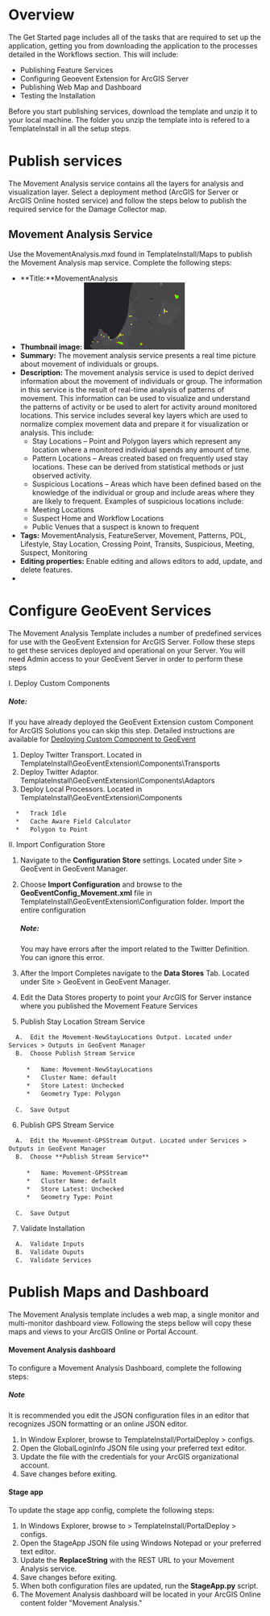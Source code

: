 


# Overview

The Get Started page includes all of the tasks that are required to set up the application, getting you from downloading the application to the processes detailed in the Workflows section. This will include:

*   Publishing Feature Services
*   Configuring Geoevent Extension for ArcGIS Server
*   Publishing Web Map and Dashboard
*   Testing the Installation

Before you start publishing services, download the template and unzip it to your local machine. The folder you unzip the template into is refered to a TemplateInstall in all the setup steps.

# Publish services

The Movement Analysis service contains all the layers for analysis and visualization layer. Select a deployment method (ArcGIS for Server or ArcGIS Online hosted service) and follow the steps below to publish the required service for the Damage Collector map.

## Movement Analysis Service

Use the MovementAnalysis.mxd found in TemplateInstall/Maps to publish the Movement Analysis map service. Complete the following steps:

*   **Title:**MovementAnalysis
*   **Thumbnail image:** ![](WebMapThumb.png)
*   **Summary:** The movement analysis service presents a real time picture about movement of individuals or groups.
*   **Description:** The movement analysis service is used to depict derived information about the movement of individuals or group. The information in this service is the result of real-time analysis of patterns of movement. This information can be used to visualize and understand the patterns of activity or be used to alert for activity around monitored locations. This service includes several key layers which are used to normalize complex movement data and prepare it for visualization or analysis. This include:
    *   Stay Locations – Point and Polygon layers which represent any location where a monitored individual spends any amount of time.
    *   Pattern Locations – Areas created based on frequently used stay locations. These can be derived from statistical methods or just observed activity.
    *   Suspicious Locations – Areas which have been defined based on the knowledge of the individual or group and include areas where they are likely to frequent. Examples of suspicious locations include:
    *   Meeting Locations
    *   Suspect Home and Workflow Locations
    *   Public Venues that a suspect is known to frequent
*   **Tags:** MovementAnalysis, FeatureServer, Movement, Patterns, POL, Lifestyle, Stay Location, Crossing Point, Transits, Suspicious, Meeting, Suspect, Monitoring
*   **Editing properties:** Enable editing and allows editors to add, update, and delete features.
*   
# Configure GeoEvent Services

The Movement Analysis Template includes a number of predefined services for use with the GeoEvent Extension for ArcGIS Server. Follow these steps to get these services deployed and operational on your Server. You will need Admin access to your GeoEvent Server in order to perform these steps

I.  Deploy Custom Components
##### Note:

If you have already deployed the GeoEvent Extension custom Component for ArcGIS Solutions you can skip this step. Detailed instructions are available for [Deploying Custom Component to GeoEvent](https://solutions.arcgis.com/defense/templates/geoevent-extension/get-started/install-components/)

   1.  Deploy Twitter Transport. Located in TemplateInstall\GeoEventExtension\Components\Transports
   2.  Deploy Twitter Adaptor. TemplateInstall\GeoEventExtension\Components\Adaptors
   3.  Deploy Local Processors. Located in TemplateInstall\GeoEventExtension\Components
   
      *   Track Idle
      *   Cache Aware Field Calculator
      *   Polygon to Point

II.  Import Configuration Store

   1.  Navigate to the **Configuration Store** settings. Located under Site > GeoEvent in GeoEvent Manager.
   2.  Choose **Import Configuration** and browse to the **GeoEventConfig_Movement.xml** file in TemplateInstall\GeoEventExtension\Configuration folder. Import the entire configuration
   
         ##### Note:
         
         
         You may have errors after the import related to the Twitter Definition. You can ignore this error.
   
   3.  After the Import Completes navigate to the **Data Stores** Tab. Located under Site > GeoEvent in GeoEvent Manager.
   4.  Edit the Data Stores property to point your ArcGIS for Server instance where you published the Movement Feature Services
   
   5.  Publish Stay Location Stream Service

      A.  Edit the Movement-NewStayLocations Output. Located under Services > Outputs in GeoEvent Manager
      B.  Choose Publish Stream Service
      
         *   Name: Movement-NewStayLocations
         *   Cluster Name: default
         *   Store Latest: Unchecked
         *   Geometry Type: Polygon
      
      C.  Save Output
      
   6.  Publish GPS Stream Service
      
      A.  Edit the Movement-GPSStream Output. Located under Services > Outputs in GeoEvent Manager
      B.  Choose **Publish Stream Service**
      
         *   Name: Movement-GPSStream
         *   Cluster Name: default
         *   Store Latest: Unchecked
         *   Geometry Type: Point
         
      C.  Save Output

   7.  Validate Installation
   
      A.  Validate Inputs
      B.  Validate Ouputs
      C.  Validate Services

# Publish Maps and Dashboard


The Movement Analysis template includes a web map, a single monitor and multi-monitor dashboard view. Following the steps bellow will copy these maps and views to your ArcGIS Online or Portal Account.

#### Movement Analysis dashboard

To configure a Movement Analysis Dashboard, complete the following steps:

##### Note
It is recommended you edit the JSON configuration files in an editor that recognizes JSON formatting or an online JSON editor.

1.  In Window Explorer, browse to TemplateInstall/PortalDeploy > configs.
2.  Open the GlobalLoginInfo JSON file using your preferred text editor.
3.  Update the file with the credentials for your ArcGIS organizational account.
4.  Save changes before exiting.

#### Stage app

To update the stage app config, complete the following steps:

1.  In Windows Explorer, browse to > TemplateInstall/PortalDeploy > configs.
2.  Open the StageApp JSON file using Windows Notepad or your preferred text editor.
3.  Update the **ReplaceString** with the REST URL to your Movement Analysis service.
4.  Save changes before exiting.
5.  When both configuration files are updated, run the **StageApp.py** script.
6.  The Movement Analysis dashboard will be located in your ArcGIS Online content folder "Movement Analysis."


